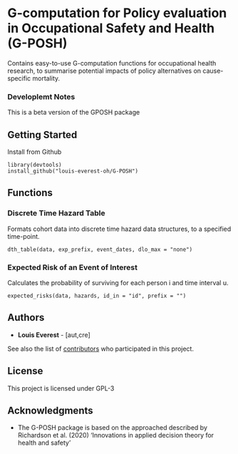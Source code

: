 # G-computation for Policy evaluation in Occupational Safety and Health (G-POSH)

Contains easy-to-use G-computation functions for occupational health research, to summarise potential impacts of policy alternatives on cause-specific mortality.

### Developlemt Notes
 This is a beta version of the GPOSH package 

## Getting Started
Install from Github 

    library(devtools) 
    install_github("louis-everest-oh/G-POSH")
    

## Functions

### Discrete Time Hazard Table

Formats cohort data into discrete time hazard data structures, to a specified time-point.

    dth_table(data, exp_prefix, event_dates, dlo_max = "none")

### Expected Risk of an Event of Interest

Calculates the probability of surviving for each person i and time interval u.

    expected_risks(data, hazards, id_in = "id", prefix = "")


## Authors

  - **Louis Everest** - [aut,cre]

See also the list of
[contributors](https://github.com/PurpleBooth/a-good-readme-template/contributors)
who participated in this project.

## License

This project is licensed under GPL-3 

## Acknowledgments

  - The G-POSH package is based on the approached described by Richardson et al. (2020) ‘Innovations in applied decision theory for health
and safety’ 
